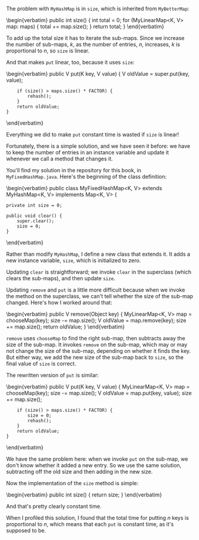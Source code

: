 The problem with `MyHashMap` is in `size`, which is inherited from `MyBetterMap`:

\begin{verbatim}
    public int size() {
        int total = 0;
        for (MyLinearMap<K, V> map: maps) {
            total += map.size();
        }
        return total;
    }
\end{verbatim}

To add up the total size it has to iterate the sub-maps. Since we increase the number of sub-maps, $k$, as the number of entries, $n$, increases, $k$ is proportional to $n$, so `size` is linear.


And that makes `put` linear, too, because it uses `size`:

\begin{verbatim}
    public V put(K key, V value) {
        V oldValue = super.put(key, value);

        if (size() > maps.size() * FACTOR) {
            rehash();
        }
        return oldValue;
    }
\end{verbatim}

Everything we did to make `put` constant time is wasted if `size` is linear!


Fortunately, there is a simple solution, and we have seen it before: we have to keep the number of entries in an instance variable and update it whenever we call a method that changes it.


You'll find my solution in the repository for this book, in `MyFixedHashMap.java`.  Here's the beginning of the class definition:

\begin{verbatim}
public class MyFixedHashMap<K, V> extends MyHashMap<K, V> implements Map<K, V> {

    private int size = 0;

    public void clear() {
        super.clear();
        size = 0;
    }
\end{verbatim}

Rather than modify `MyHashMap`, I define a new class that extends it. It adds a new instance variable, `size`, which is initialized to zero.

Updating `clear` is straightforward; we invoke `clear` in the superclass (which clears the sub-maps), and then update `size`.


Updating `remove` and `put` is a little more difficult because when we invoke the method on the superclass, we can't tell whether the size of the sub-map changed. Here's how I worked around that:

\begin{verbatim}
    public V remove(Object key) {
        MyLinearMap<K, V> map = chooseMap(key);
        size -= map.size();
        V oldValue = map.remove(key);
        size += map.size();
        return oldValue;
    }
\end{verbatim}

`remove` uses `chooseMap` to find the right sub-map, then subtracts away the size of the sub-map. It invokes `remove` on the sub-map, which may or may not change the size of the sub-map, depending on whether it finds the key. But either way, we add the new size of the sub-map back to `size`, so the final value of `size` is correct.


The rewritten version of `put` is similar:

\begin{verbatim}
    public V put(K key, V value) {
        MyLinearMap<K, V> map = chooseMap(key);
        size -= map.size();
        V oldValue = map.put(key, value);
        size += map.size();

        if (size() > maps.size() * FACTOR) {
            size = 0;
            rehash();
        }
        return oldValue;
    }
\end{verbatim}

We have the same problem here: when we invoke `put` on the sub-map, we don't know whether it added a new entry. So we use the same solution, subtracting off the old size and then adding in the new size.


Now the implementation of the `size` method is simple:

\begin{verbatim}
    public int size() {
        return size;
    }
\end{verbatim}

And that's pretty clearly constant time.


When I profiled this solution, I found that the total time for putting $n$ keys is proportional to $n$, which means that each `put` is constant time, as it's supposed to be.